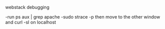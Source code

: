 webstack debugging

-run ps aux | grep apache
-sudo strace -p <pid of the apache service>
then move to the other window and curl -sI on localhost

